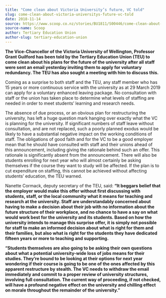 ```yaml
---
title: "Come clean about Victoria University’s future, VC told"
slug: come-clean-about-victoria-universitys-future-vc-told
date: 2018-11-14
source: https://www.scoop.co.nz/stories/BU1811/S00446/come-clean-about-victoria-universitys-future-vc-told.htm
source-name: Scoop
author: Tertiary Education Union
author-slug: tertiary-education-union
---
```


<p><strong>The Vice-Chancellor of the Victoria University of
Wellington, Professor Grant Guilford has been told by the
Tertiary Education Union (TEU) to come clean about his plans
for the future of the university after all staff were sent
an email yesterday inviting them to apply for voluntary
redundancy. The TEU has also sought a meeting with him to
discuss this. </strong></p>

<p>Coming as a surprise to both staff
and the TEU, any staff member who has 15 years or more
continuous service with the university as at 29 March 2019
can apply for a voluntary enhanced leaving package. No
consultation with staff or the union has taken place to
determine what levels of staffing are needed in order to
meet students’ learning and research needs.</p>

<p>The absence
of due process, or an obvious plan for restructuring the
university, has left a huge question mark hanging over
exactly what the VC is planning for the university. If
significant numbers of staff leave without consultation, and
are not replaced, such a poorly planned exodus would be
likely to have a substantial negative impact on the working
conditions of staff. The obligations of good faith and for
the VC to be a good employer mean that he should have
consulted with staff and their unions ahead of this
announcement, including giving the rationale behind such an
offer. This rationale is significantly absent from the
announcement. There will also be students enrolling for next
year who will almost certainly be asking themselves if the
course they want to study will be affected. If the plan is
to cut expenditure on staffing, this cannot be achieved
without affecting students’ education, the TEU
warned.
</p>

<p>Nanette Cormack, deputy secretary of the TEU,
said: <strong>“It beggars belief that the employer would
make this offer without first discussing with students,
staff, or the local community what it means for teaching and
research at the university. Staff are understandably
concerned about having to make a decision about their job
with no information about the future structure of their
workplace, and no chance to have a say on what would work
best for the university and its students. Based on how the
university intends to manage this surprise offer, it is
simply not possible for staff to make an informed decision
about what is right for them and their families, but also
what is right for the students they have dedicated fifteen
years or more to teaching and supporting.
</strong></p>

<p><strong>“Students themselves are also going to
be asking their own questions about what a potential
university-wide loss of jobs means for their studies.
They’re bound to be looking at their options for next year
wondering if their course is going to be one of the ones
affected by this apparent restructure by stealth. The VC
needs to withdraw the email immediately and commit to a
proper review of university structures, involving full
consultation. The current way of proceeding, if not checked,
will have a profound negative effect on the university and
chilling effect on morale throughout the remainder of the
university.”
</strong></p>